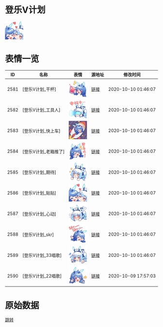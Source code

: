 # 登乐V计划

<img src="./cover.png" height="60" alt="cover" />

# 表情一览

|ID|名称|表情|源地址|修改时间|
|----|----|----|----|----|
|2581|[登乐V计划_干杯]|<img src="./pic/002581_%5B登乐V计划_干杯%5D.png" height="60" alt="干杯"/>|[链接](http://i0.hdslb.com/bfs/emote/824de50f8047b16c133cf6cba683237a1c361390.png)|2020-10-10 01:46:07|
|2582|[登乐V计划_工具人]|<img src="./pic/002582_%5B登乐V计划_工具人%5D.png" height="60" alt="工具人"/>|[链接](http://i0.hdslb.com/bfs/emote/55f62fd0e0073c86331a985fea951bc2a0fefbdc.png)|2020-10-10 01:46:07|
|2583|[登乐V计划_快上车]|<img src="./pic/002583_%5B登乐V计划_快上车%5D.png" height="60" alt="快上车"/>|[链接](http://i0.hdslb.com/bfs/emote/0aac49e9cd4244166b36c2b52990ec8cbb02a386.png)|2020-10-10 01:46:07|
|2584|[登乐V计划_老箱推了]|<img src="./pic/002584_%5B登乐V计划_老箱推了%5D.png" height="60" alt="老箱推了"/>|[链接](http://i0.hdslb.com/bfs/emote/b1e49f5085729f8d460c0c0476c9203f598d46d7.png)|2020-10-10 01:46:07|
|2585|[登乐V计划_期待]|<img src="./pic/002585_%5B登乐V计划_期待%5D.png" height="60" alt="期待"/>|[链接](http://i0.hdslb.com/bfs/emote/0e4cc785bb4e2d9c64a8f102e890540e2c90502b.png)|2020-10-10 01:46:07|
|2586|[登乐V计划_贴贴]|<img src="./pic/002586_%5B登乐V计划_贴贴%5D.png" height="60" alt="贴贴"/>|[链接](http://i0.hdslb.com/bfs/emote/f16638e3e7ffedbaccb3bb58c62d79dbb7b2c647.png)|2020-10-10 01:46:07|
|2587|[登乐V计划_心动]|<img src="./pic/002587_%5B登乐V计划_心动%5D.png" height="60" alt="心动"/>|[链接](http://i0.hdslb.com/bfs/emote/2bf7e8afe9abf70966bec404e9d0d7104e8f50b2.png)|2020-10-10 01:46:07|
|2588|[登乐V计划_skr]|<img src="./pic/002588_%5B登乐V计划_skr%5D.png" height="60" alt="skr"/>|[链接](http://i0.hdslb.com/bfs/emote/1ca97da8e31e06ccc9405ede560d97acfb484855.png)|2020-10-10 01:46:07|
|2589|[登乐V计划_33唱歌]|<img src="./pic/002589_%5B登乐V计划_33唱歌%5D.png" height="60" alt="33唱歌"/>|[链接](http://i0.hdslb.com/bfs/emote/e63a1c62d3defca46776bbbf0d4777ad40af9e58.png)|2020-10-10 01:46:07|
|2590|[登乐V计划_22唱歌]|<img src="./pic/002590_%5B登乐V计划_22唱歌%5D.png" height="60" alt="22唱歌"/>|[链接](http://i0.hdslb.com/bfs/emote/6beda7da42650a3ca3cacda264c94ae295f656e5.png)|2020-10-09 17:57:03|

# 原始数据

[跳转](./raw.json)

